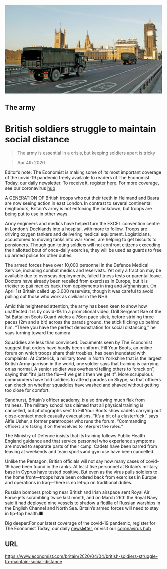 ![](./images/20200404_BRP503.jpg)

## The army

# British soldiers struggle to maintain social distance

> The army is essential in a crisis, but keeping soldiers apart is tricky

> Apr 4th 2020

Editor’s note: The Economist is making some of its most important coverage of the covid-19 pandemic freely available to readers of The Economist Today, our daily newsletter. To receive it, register [here](https://www.economist.com//newslettersignup). For more coverage, see our coronavirus [hub](https://www.economist.com//coronavirus)

A GENERATION OF British troops who cut their teeth in Helmand and Basra are now seeing action in east London. In contrast to several continental neighbours, Britain’s army is not enforcing the lockdown, but troops are being put to use in other ways.

Army engineers and medics have helped turn the EXCEL convention centre in London’s Docklands into a hospital, with more to follow. Troops are driving oxygen tankers and delivering medical equipment. Logisticians, accustomed to moving tanks into war zones, are helping to get biscuits to pensioners. Though gun-toting soldiers will not confront citizens exceeding their allotted bout of once-daily exercise, they will be used as guards to free up armed police for other duties.

The armed forces have over 10,000 personnel in the Defence Medical Service, including combat medics and reservists. Yet only a fraction may be available due to overseas deployments, failed fitness tests or parental leave. Doctors have already been recalled from exercises in Europe, but it is trickier to pull medics back from deployments in Iraq and Afghanistan. On April 1st Britain called up 3,000 reservists, though it was careful to avoid pulling out those who work as civilians in the NHS.

Amid this heightened attention, the army has been keen to show how unaffected it is by covid-19. In a promotional video, Drill Sergeant Rae of the 1st Battalion Scots Guard wields a 76cm pace stick, before striding three paces (2m and a bit) across the parade ground, the stick flicking up behind him. “There you have the perfect demonstration for social distancing,” he says turning toward the camera.

Squaddies are less than convinced. Documents seen by The Economist suggest that orders have hardly been uniform. Fill Your Boots, an online forum on which troops share their troubles, has been inundated with complaints. At Catterick, a military town in North Yorkshire that is the largest British Army garrison in the world, one soldier says that training is carrying on as normal. A senior soldier was overheard telling others to “crack on”, saying that “it’s just the flu—if we get it then we get it”. More scrupulous commanders have told soldiers to attend parades on Skype, so that officers can check on whether squaddies have washed and shaved without getting too close for comfort.

Sandhurst, Britain’s officer academy, is also drawing much flak from trainees. The military school has claimed that all physical training is cancelled, but photographs sent to Fill Your Boots show cadets carrying out close-contact mock casualty evacuations. “It’s a bit of a clusterfuck,” says Alfie Usher, a former paratrooper who runs the forum. “Commanding officers are taking it on themselves to interpret the rules.”

The Ministry of Defence insists that its training follows Public Health England guidance and that service personnel who experience symptoms are moved to separate parts of their camp. Cadets have been barred from leaving at weekends and team sports and gym use have been cancelled.

Unlike the Pentagon, British officials will not say how many cases of covid-19 have been found in the ranks. At least five personnel at Britain’s military base in Cyprus have tested positive. But even as the virus pulls soldiers to the home front—troops have been ordered back from exercises in Europe and operations in Iraq—there is no let-up on traditional duties.

Russian bombers probing near British and Irish airspace sent Royal Air Force jets scrambling twice last month, and on March 26th the Royal Navy said it had deployed nine vessels to shadow a flotilla of Russian warships in the English Channel and North Sea. Britain’s armed forces will need to stay in tip-top health.■

Dig deeper:For our latest coverage of the covid-19 pandemic, register for The Economist Today, our daily [newsletter](https://www.economist.com//newslettersignup), or visit our [coronavirus hub](https://www.economist.com//coronavirus)

## URL

https://www.economist.com/britain/2020/04/04/british-soldiers-struggle-to-maintain-social-distance
